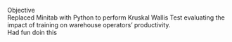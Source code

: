 Objective   
Replaced Minitab with Python to perform Kruskal Wallis Test evaluating the impact of training on warehouse operators’ productivity.  
Had fun doin this
